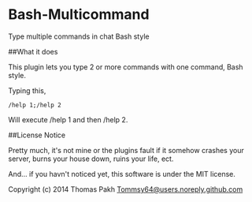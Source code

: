 Bash-Multicommand
=================

Type multiple commands in chat Bash style

##What it does

This plugin lets you type 2 or more commands with one command, Bash style.


Typing this,

```
/help 1;/help 2
```

Will execute /help 1 and then /help 2.


##License Notice

Pretty much, it's not mine or the plugins fault if it somehow crashes your server, burns your house down, ruins your life, ect.

And... if you havn't noticed yet, this software is under the MIT license.

Copyright (c) 2014 Thomas Pakh Tommsy64@users.noreply.github.com
